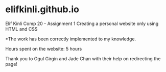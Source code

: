# elifkinli.github.io

Elif Kinli
Comp 20 - Assignment 1
Creating a personal website only using HTML and CSS

*The work has been correctly implemented to my knowledge.

Hours spent on the website: 5 hours

Thank you to Ogul Girgin and Jade Chan with their help on redirecting the page!